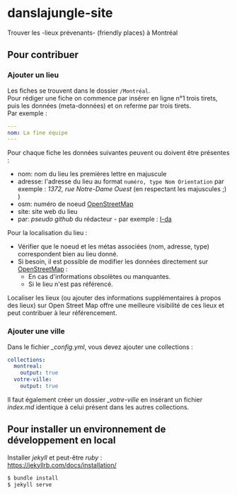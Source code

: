 # danslajungle-site

Trouver les -lieux prévenants- (friendly places) à Montréal

## Pour contribuer

### Ajouter un lieu

Les fiches se trouvent dans le dossier `/Montréal`.  
Pour rédiger une fiche on commence par insérer en ligne n°1 trois tirets, puis les données (meta-données) et on referme par trois tirets.  
Par exemple : 

```yaml
---  
nom: La fine équipe
---
```

Pour chaque fiche les données suivantes peuvent ou doivent être présentes :

- nom: nom du lieu les premières lettre en majuscule
- adresse: l'adresse du lieu au format `numéro, type Nom Orientation` par exemple : _1372, rue Notre-Dame Ouest_ (en respectant les majuscules ;) )
- osm: numéro de noeud [OpenStreetMap](https://wiki.openstreetmap.org/wiki/FR:N%C5%93ud)
- site: site web du lieu
- par: _pseudo github_ du rédacteur - par exemple : [I-da](https://github.com/I-da)

Pour la localisation du lieu :

- Vérifier que le noeud et les métas associées (nom, adresse, type) correspondent bien au lieu donné.
- Si besoin, il est possible de modifier les données directement sur [OpenStreetMap](https://www.openstreetmap.org) :
  - En cas d'informations obsolètes ou manquantes.
  - Si le lieu n'est pas référencé.
  
Localiser les lieux (ou ajouter des informations supplémentaires à propos des lieux) sur Open Street Map offre une meilleure visibilité de ces lieux et peut contribuer à leur référencement.

### Ajouter une ville

Dans le fichier _\_config.yml_, vous devez ajouter une collections :

```yaml
collections:
  montreal:
    output: true
  votre-ville:
    output: true
```

Il faut également créer un dossier _\_votre-ville_ en insérant un fichier _index.md_ identique à celui présent dans les autres collections.

## Pour installer un environnement de développement en local

Installer _jekyll_ et peut-être _ruby_ :  
https://jekyllrb.com/docs/installation/

```bash
$ bundle install
$ jekyll serve
```
